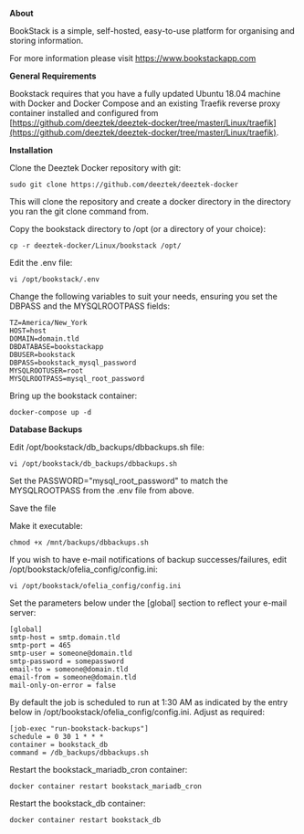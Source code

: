 **About**

BookStack is a simple, self-hosted, easy-to-use platform for organising and storing information.

For more information please visit https://www.bookstackapp.com

**General Requirements**

Bookstack requires that you have a fully updated Ubuntu 18.04 machine with Docker and Docker Compose and an existing Traefik reverse proxy container installed and configured from [https://github.com/deeztek/deeztek-docker/tree/master/Linux/traefik](https://github.com/deeztek/deeztek-docker/tree/master/Linux/traefik).

**Installation**

Clone the Deeztek Docker repository with git:

`sudo git clone https://github.com/deeztek/deeztek-docker`

This will clone the repository and create a docker directory in the directory you ran the git clone command from.

Copy the bookstack directory to /opt (or a directory of your choice):

`cp -r deeztek-docker/Linux/bookstack /opt/`

Edit the .env file:

`vi /opt/bookstack/.env`

Change the following variables to suit your needs, ensuring you set the DBPASS and the MYSQLROOTPASS fields:

```
TZ=America/New_York
HOST=host
DOMAIN=domain.tld
DBDATABASE=bookstackapp
DBUSER=bookstack
DBPASS=bookstack_mysql_password
MYSQLROOTUSER=root
MYSQLROOTPASS=mysql_root_password
```

Bring up the bookstack container:

`docker-compose up -d`

**Database Backups**

Edit /opt/bookstack/db_backups/dbbackups.sh file:

`vi /opt/bookstack/db_backups/dbbackups.sh`

Set the PASSWORD="mysql_root_password" to match the MYSQLROOTPASS from the .env file from above.

Save the file

Make it executable:

`chmod +x /mnt/backups/dbbackups.sh`

If you wish to have e-mail notifications of backup successes/failures, edit /opt/bookstack/ofelia_config/config.ini:

`vi /opt/bookstack/ofelia_config/config.ini`

Set the parameters below under the [global] section to reflect your e-mail server:

```
[global]
smtp-host = smtp.domain.tld
smtp-port = 465
smtp-user = someone@domain.tld
smtp-password = somepassword
email-to = someone@domain.tld
email-from = someone@domain.tld
mail-only-on-error = false
```

By default the job is scheduled to run at 1:30 AM as indicated by the entry below in /opt/bookstack/ofelia_config/config.ini. Adjust as required:

```
[job-exec "run-bookstack-backups"]
schedule = 0 30 1 * * *
container = bookstack_db
command = /db_backups/dbbackups.sh
```

Restart the bookstack_mariadb_cron container:

`docker container restart bookstack_mariadb_cron`

Restart the bookstack_db container:

`docker container restart bookstack_db`




